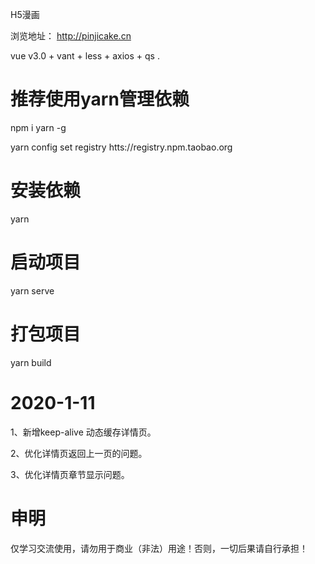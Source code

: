 H5漫画

浏览地址： http://pinjicake.cn

vue v3.0 + vant + less + axios + qs .


# 推荐使用yarn管理依赖
npm i yarn -g

yarn config set registry htts://registry.npm.taobao.org

# 安装依赖
yarn 

# 启动项目
yarn serve 

# 打包项目
yarn build 

# 2020-1-11

1、新增keep-alive 动态缓存详情页。

2、优化详情页返回上一页的问题。

3、优化详情页章节显示问题。

# 申明
 仅学习交流使用，请勿用于商业（非法）用途！否则，一切后果请自行承担！

